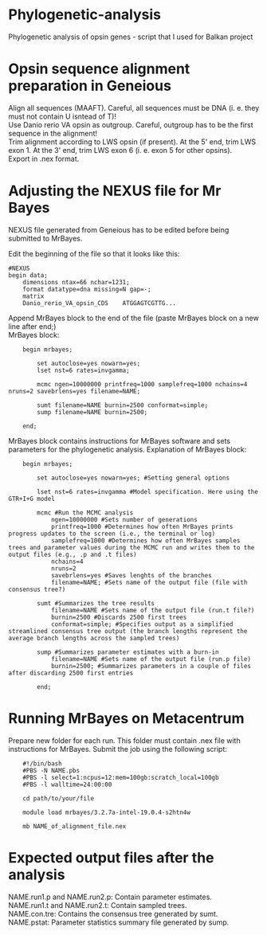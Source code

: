 # Phylogenetic-analysis
Phylogenetic analysis of opsin genes - script that I used for Balkan project

# Opsin sequence alignment preparation in Geneious
Align all sequences (MAAFT). Careful, all sequences must be DNA (i. e. they must not contain U isntead of T)!  
Use Danio rerio VA opsin as outgroup. Careful, outgroup has to be the first sequence in the alignment!  
Trim alignment according to LWS opsin (if present). At the 5' end, trim LWS exon 1. At the 3' end, trim LWS exon 6 (i. e. exon 5 for other opsins).  
Export in .nex format.

# Adjusting the NEXUS file for Mr Bayes
NEXUS file generated from Geneious has to be edited before being submitted to MrBayes.

Edit the beginning of the file so that it looks like this:

    #NEXUS
    begin data;
    	dimensions ntax=66 nchar=1231;
    	format datatype=dna missing=N gap=-;
    	matrix
    	Danio_rerio_VA_opsin_CDS	ATGGAGTCGTTG...

Append MrBayes block to the end of the file (paste MrBayes block on a new line after end;)    
MrBayes block:

        begin mrbayes;

        	set autoclose=yes nowarn=yes;
        	lset nst=6 rates=invgamma;

        	mcmc ngen=10000000 printfreq=1000 samplefreq=1000 nchains=4 nruns=2 savebrlens=yes filename=NAME;

         	sumt filename=NAME burnin=2500 conformat=simple;
        	sump filename=NAME burnin=2500;

        end;

MrBayes block contains instructions for MrBayes software and sets parameters for the phylogenetic analysis.
Explanation of MrBayes block:

        begin mrbayes;

            set autoclose=yes nowarn=yes; #Setting general options

            lset nst=6 rates=invgamma #Model specification. Here using the GTR+I+G model
        
            mcmc #Run the MCMC analysis
                ngen=10000000 #Sets number of generations
                printfreq=1000 #Determines how often MrBayes prints progress updates to the screen (i.e., the terminal or log)
                samplefreq=1000 #Determines how often MrBayes samples trees and parameter values during the MCMC run and writes them to the output files (e.g., .p and .t files)
                nchains=4 
                nruns=2 
                savebrlens=yes #Saves lenghts of the branches
                filename=NAME; #Sets name of the output file (file with consensus tree?)

            sumt #Summarizes the tree results
                filename=NAME #Sets name of the output file (run.t file?)
                burnin=2500 #Discards 2500 first trees
                conformat=simple; #Specifies output as a simplified streamlined consensus tree output (the branch lengths represent the average branch lengths across the sampled trees)

            sump #Summarizes parameter estimates with a burn-in
                filename=NAME #Sets name of the output file (run.p file)
                burnin=2500; #Summarizes parameters in a couple of files after discarding 2500 first entries

            end;

# Running MrBayes on Metacentrum
Prepare new folder for each run. This folder must contain .nex file with instructions for MrBayes.    Submit the job using the following script:

        #!/bin/bash
        #PBS -N NAME.pbs
        #PBS -l select=1:ncpus=12:mem=100gb:scratch_local=100gb
        #PBS -l walltime=24:00:00

        cd path/to/your/file

        module load mrbayes/3.2.7a-intel-19.0.4-s2htn4w

        mb NAME_of_alignment_file.nex

# Expected output files after the analysis

NAME.run1.p and NAME.run2.p: Contain parameter estimates.    
NAME.run1.t and NAME.run2.t: Contain sampled trees.    
NAME.con.tre: Contains the consensus tree generated by sumt.    
NAME.pstat: Parameter statistics summary file generated by sump.    
